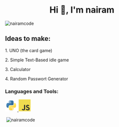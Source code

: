 <h1 align="center">Hi 👋, I'm nairam</h1>
<p align="left"> <img src="https://komarev.com/ghpvc/?username=nairamcode&label=Profile%20views&color=0e75b6&style=flat" alt="nairamcode" /> </p>
<h2 align="left">Ideas to make:</h2>
<p> 1. UNO (the card game)</p>
<p> 2. Simple Text-Based idle game</p>
<p> 3. Calculator</p>
<p> 4. Random Passwort Generator</p>
<h3 align="left">Languages and Tools:</h3>
<p align="left"> <a href="https://www.python.org" target="_blank" rel="noreferrer"> <img src="https://raw.githubusercontent.com/devicons/devicon/master/icons/python/python-original.svg" alt="python" width="40" height="40"/> </a> <a href="https://developer.mozilla.org/en-US/docs/Web/JavaScript" target="_blank" rel="noreferrer"> <img src="https://raw.githubusercontent.com/devicons/devicon/master/icons/javascript/javascript-original.svg" alt="javascript" width="40" height="40"/> </a> </p>
<p>&nbsp;<img align="center" src="https://github-readme-stats.vercel.app/api?username=nairamcode&show_icons=true&locale=en" alt="nairamcode" /></p>
